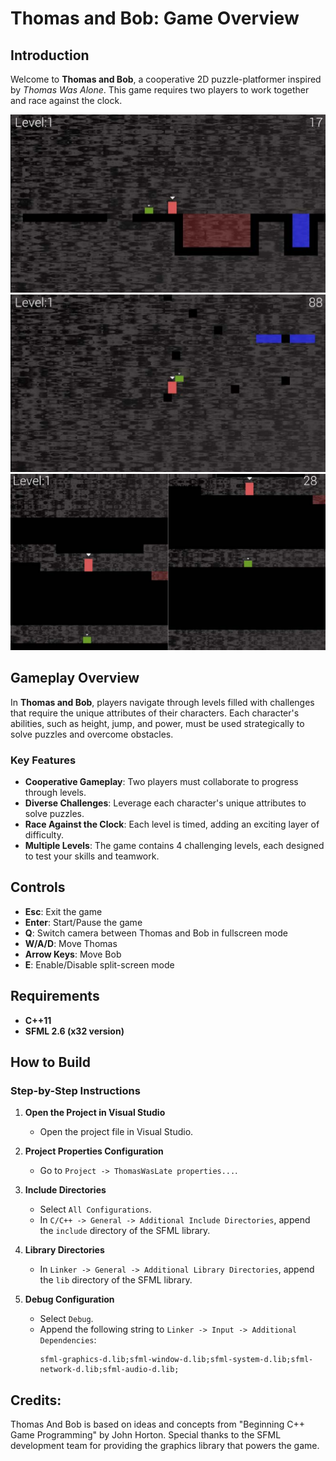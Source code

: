# Thomas and Bob: Game Overview

## Introduction
Welcome to **Thomas and Bob**, a cooperative 2D puzzle-platformer inspired by *Thomas Was Alone*. This game requires two players to work together and race against the clock.

![](ScreenShots/1.png)
![](ScreenShots/2.png)
![](ScreenShots/3.png)

## Gameplay Overview
In **Thomas and Bob**, players navigate through levels filled with challenges that require the unique attributes of their characters. Each character's abilities, such as height, jump, and power, must be used strategically to solve puzzles and overcome obstacles.

### Key Features
- **Cooperative Gameplay**: Two players must collaborate to progress through levels.
- **Diverse Challenges**: Leverage each character's unique attributes to solve puzzles.
- **Race Against the Clock**: Each level is timed, adding an exciting layer of difficulty.
- **Multiple Levels**: The game contains 4 challenging levels, each designed to test your skills and teamwork.

## Controls
- **Esc**: Exit the game
- **Enter**: Start/Pause the game
- **Q**: Switch camera between Thomas and Bob in fullscreen mode
- **W/A/D**: Move Thomas
- **Arrow Keys**: Move Bob
- **E**: Enable/Disable split-screen mode

## Requirements
- **C++11**
- **SFML 2.6 (x32 version)**

## How to Build

### Step-by-Step Instructions
1. **Open the Project in Visual Studio**
    - Open the project file in Visual Studio.

2. **Project Properties Configuration**
    - Go to `Project -> ThomasWasLate properties...`.

3. **Include Directories**
    - Select `All Configurations`.
    - In `C/C++ -> General -> Additional Include Directories`, append the `include` directory of the SFML library.

4. **Library Directories**
    - In `Linker -> General -> Additional Library Directories`, append the `lib` directory of the SFML library.

5. **Debug Configuration**
    - Select `Debug`.
    - Append the following string to `Linker -> Input -> Additional Dependencies`:
      ```
      sfml-graphics-d.lib;sfml-window-d.lib;sfml-system-d.lib;sfml-network-d.lib;sfml-audio-d.lib;
      ```
## Credits:

Thomas And Bob is based on ideas and concepts from "Beginning C++ Game Programming" by John Horton. Special thanks to the SFML development team for providing the graphics library that powers the game.

